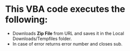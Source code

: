 # This VBA code executes the following:
* Downloads **Zip File** from URL and saves it in the Local Downloads/Tempfiles folder.
* In case of error returns error number and closes sub.
